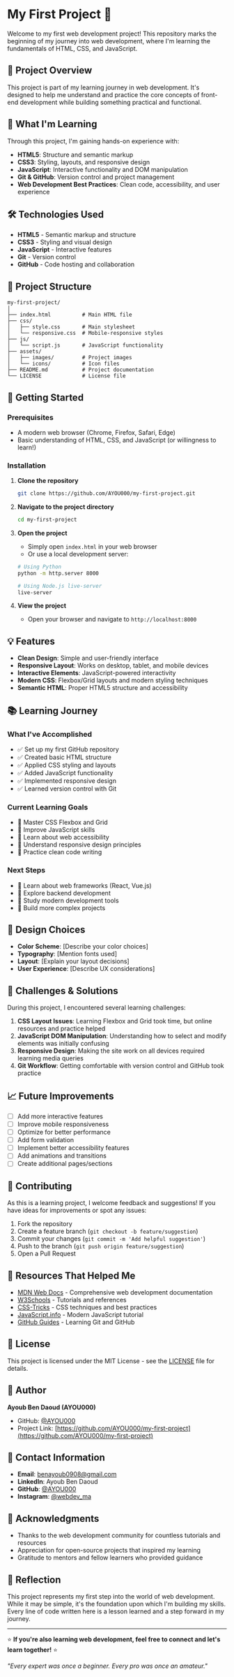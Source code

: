 # My First Project 🚀

Welcome to my first web development project! This repository marks the beginning of my journey into web development, where I'm learning the fundamentals of HTML, CSS, and JavaScript.

## 🎯 Project Overview

This project is part of my learning journey in web development. It's designed to help me understand and practice the core concepts of front-end development while building something practical and functional.

## 🌟 What I'm Learning

Through this project, I'm gaining hands-on experience with:

- **HTML5**: Structure and semantic markup
- **CSS3**: Styling, layouts, and responsive design
- **JavaScript**: Interactive functionality and DOM manipulation
- **Git & GitHub**: Version control and project management
- **Web Development Best Practices**: Clean code, accessibility, and user experience

## 🛠️ Technologies Used

- **HTML5** - Semantic markup and structure
- **CSS3** - Styling and visual design
- **JavaScript** - Interactive features
- **Git** - Version control
- **GitHub** - Code hosting and collaboration

## 📁 Project Structure

```
my-first-project/
│
├── index.html          # Main HTML file
├── css/
│   ├── style.css       # Main stylesheet
│   └── responsive.css  # Mobile-responsive styles
├── js/
│   └── script.js       # JavaScript functionality
├── assets/
│   ├── images/         # Project images
│   └── icons/          # Icon files
├── README.md           # Project documentation
└── LICENSE             # License file
```

## 🚀 Getting Started

### Prerequisites
- A modern web browser (Chrome, Firefox, Safari, Edge)
- Basic understanding of HTML, CSS, and JavaScript (or willingness to learn!)

### Installation

1. **Clone the repository**
   ```bash
   git clone https://github.com/AYOU000/my-first-project.git
   ```

2. **Navigate to the project directory**
   ```bash
   cd my-first-project
   ```

3. **Open the project**
   - Simply open `index.html` in your web browser
   - Or use a local development server:
   ```bash
   # Using Python
   python -m http.server 8000
   
   # Using Node.js live-server
   live-server
   ```

4. **View the project**
   - Open your browser and navigate to `http://localhost:8000`

## 💡 Features

- **Clean Design**: Simple and user-friendly interface
- **Responsive Layout**: Works on desktop, tablet, and mobile devices
- **Interactive Elements**: JavaScript-powered interactivity
- **Modern CSS**: Flexbox/Grid layouts and modern styling techniques
- **Semantic HTML**: Proper HTML5 structure and accessibility

## 📚 Learning Journey

### What I've Accomplished
- ✅ Set up my first GitHub repository
- ✅ Created basic HTML structure
- ✅ Applied CSS styling and layouts
- ✅ Added JavaScript functionality
- ✅ Implemented responsive design
- ✅ Learned version control with Git

### Current Learning Goals
- 🎯 Master CSS Flexbox and Grid
- 🎯 Improve JavaScript skills
- 🎯 Learn about web accessibility
- 🎯 Understand responsive design principles
- 🎯 Practice clean code writing

### Next Steps
- 📖 Learn about web frameworks (React, Vue.js)
- 📖 Explore backend development
- 📖 Study modern development tools
- 📖 Build more complex projects

## 🎨 Design Choices

- **Color Scheme**: [Describe your color choices]
- **Typography**: [Mention fonts used]
- **Layout**: [Explain your layout decisions]
- **User Experience**: [Describe UX considerations]

## 🐛 Challenges & Solutions

During this project, I encountered several learning challenges:

1. **CSS Layout Issues**: Learning Flexbox and Grid took time, but online resources and practice helped
2. **JavaScript DOM Manipulation**: Understanding how to select and modify elements was initially confusing
3. **Responsive Design**: Making the site work on all devices required learning media queries
4. **Git Workflow**: Getting comfortable with version control and GitHub took practice

## 📈 Future Improvements

- [ ] Add more interactive features
- [ ] Improve mobile responsiveness
- [ ] Optimize for better performance
- [ ] Add form validation
- [ ] Implement better accessibility features
- [ ] Add animations and transitions
- [ ] Create additional pages/sections

## 🤝 Contributing

As this is a learning project, I welcome feedback and suggestions! If you have ideas for improvements or spot any issues:

1. Fork the repository
2. Create a feature branch (`git checkout -b feature/suggestion`)
3. Commit your changes (`git commit -m 'Add helpful suggestion'`)
4. Push to the branch (`git push origin feature/suggestion`)
5. Open a Pull Request

## 📖 Resources That Helped Me

- [MDN Web Docs](https://developer.mozilla.org/) - Comprehensive web development documentation
- [W3Schools](https://www.w3schools.com/) - Tutorials and references
- [CSS-Tricks](https://css-tricks.com/) - CSS techniques and best practices
- [JavaScript.info](https://javascript.info/) - Modern JavaScript tutorial
- [GitHub Guides](https://guides.github.com/) - Learning Git and GitHub

## 📝 License

This project is licensed under the MIT License - see the [LICENSE](LICENSE) file for details.

## 👤 Author

**Ayoub Ben Daoud (AYOU000)**
- GitHub: [@AYOU000](https://github.com/AYOU000)
- Project Link: [https://github.com/AYOU000/my-first-project](https://github.com/AYOU000/my-first-project)

## 📧 Contact Information

- **Email**: benayoub0908@gmail.com
- **LinkedIn**: Ayoub Ben Daoud
- **GitHub**: [@AYOU000](https://github.com/AYOU000)
- **Instagram**: [@webdev_ma](https://instagram.com/webdev_ma)

## 🙏 Acknowledgments

- Thanks to the web development community for countless tutorials and resources
- Appreciation for open-source projects that inspired my learning
- Gratitude to mentors and fellow learners who provided guidance

## 💭 Reflection

This project represents my first step into the world of web development. While it may be simple, it's the foundation upon which I'm building my skills. Every line of code written here is a lesson learned and a step forward in my journey.

---

⭐ **If you're also learning web development, feel free to connect and let's learn together!** ⭐

*"Every expert was once a beginner. Every pro was once an amateur."*
